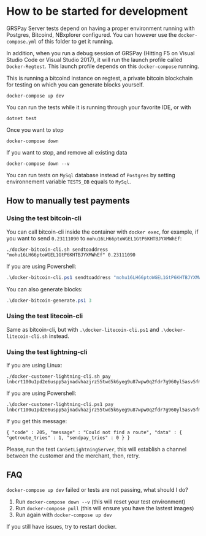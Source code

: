 # How to be started for development

GRSPay Server tests depend on having a proper environment running with Postgres, Bitcoind, NBxplorer configured.
You can however use the `docker-compose.yml` of this folder to get it running.

In addition, when you run a debug session of GRSPay (Hitting F5 on Visual Studio Code or Visual Studio 2017), it will run the launch profile called `Docker-Regtest`. This launch profile depends on this `docker-compose` running.

This is running a bitcoind instance on regtest, a private bitcoin blockchain for testing on which you can generate blocks yourself.

```
docker-compose up dev
```

You can run the tests while it is running through your favorite IDE, or with

```
dotnet test
```

Once you want to stop

```
docker-compose down
```

If you want to stop, and remove all existing data

```
docker-compose down --v
```

You can run tests on `MySql` database instead of `Postgres` by setting environnement variable `TESTS_DB` equals to `MySql`.

## How to manually test payments

### Using the test bitcoin-cli

You can call bitcoin-cli inside the container with `docker exec`, for example, if you want to send `0.23111090` to `mohu16LH66ptoWGEL1GtP6KHTBJYXMWhEf`:
```
./docker-bitcoin-cli.sh sendtoaddress "mohu16LH66ptoWGEL1GtP6KHTBJYXMWhEf" 0.23111090
```

If you are using Powershell:
```powershell
.\docker-bitcoin-cli.ps1 sendtoaddress "mohu16LH66ptoWGEL1GtP6KHTBJYXMWhEf" 0.23111090
```

You can also generate blocks:
```powershell
.\docker-bitcoin-generate.ps1 3
```

### Using the test litecoin-cli

Same as bitcoin-cli, but with `.\docker-litecoin-cli.ps1` and `.\docker-litecoin-cli.sh` instead. 

### Using the test lightning-cli

If you are using Linux:
```
./docker-customer-lightning-cli.sh pay lnbcrt100u1pd2e6uspp5ajnadvhazjrz55twd5k6yeg9u87wpw0q2fdr7g960yl5asv5fmnqdq9d3hkccqpxmedyrk0ehw5ueqx5e0r4qrrv74cewddfcvsxaawqz7634cmjj39sqwy5tvhz0hasktkk6t9pqfdh3edmf3z09zst5y7khv3rvxh8ctqqw6mwhh
```

If you are using Powershell:
```
.\docker-customer-lightning-cli.ps1 pay lnbcrt100u1pd2e6uspp5ajnadvhazjrz55twd5k6yeg9u87wpw0q2fdr7g960yl5asv5fmnqdq9d3hkccqpxmedyrk0ehw5ueqx5e0r4qrrv74cewddfcvsxaawqz7634cmjj39sqwy5tvhz0hasktkk6t9pqfdh3edmf3z09zst5y7khv3rvxh8ctqqw6mwhh
```

If you get this message:

```
{ "code" : 205, "message" : "Could not find a route", "data" : { "getroute_tries" : 1, "sendpay_tries" : 0 } }
```

Please, run the test `CanSetLightningServer`, this will establish a channel between the customer and the merchant, then, retry.

## FAQ

`docker-compose up dev` failed or tests are not passing, what should I do?

1. Run `docker-compose down --v` (this will reset your test environment)
2. Run `docker-compose pull` (this will ensure you have the lastest images)
3. Run again with `docker-compose up dev`

If you still have issues, try to restart docker.
